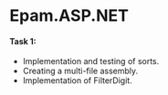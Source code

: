 # Epam.ASP.NET

#### Task 1:

- Implementation and testing of sorts.
- Creating a multi-file assembly.
- Implementation of FilterDigit.